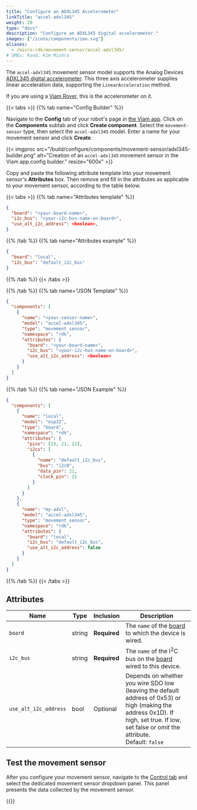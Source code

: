 ```yaml
---
title: "Configure an ADXL345 Accelerometer"
linkTitle: "accel-adxl345"
weight: 20
type: "docs"
description: "Configure an ADXL345 digital accelerometer."
images: ["/icons/components/imu.svg"]
aliases:
  - /micro-rdk/movement-sensor/accel-adxl345/
# SMEs: Rand, Kim Mishra
---
```


The `accel-adxl345` movement sensor model supports the Analog Devices [ADXL345 digital accelerometer](https://www.analog.com/en/products/adxl345.html).
This three axis accelerometer supplies linear acceleration data, supporting the `LinearAcceleration` method.

If you are using a [Viam Rover](/get-started/try-viam/), this is the accelerometer on it.

{{< tabs >}}
{{% tab name="Config Builder" %}}

Navigate to the **Config** tab of your robot's page in [the Viam app](https://app.viam.com).
Click on the **Components** subtab and click **Create component**.
Select the `movement-sensor` type, then select the `accel-adxl345` model.
Enter a name for your movement sensor and click **Create**.

{{< imgproc src="/build/configure/components/movement-sensor/adxl345-builder.png" alt="Creation of an `accel-adxl345` movement sensor in the Viam app config builder." resize="600x" >}}

Copy and paste the following attribute template into your movement sensor's **Attributes** box.
Then remove and fill in the attributes as applicable to your movement sensor, according to the table below.

{{< tabs >}}
{{% tab name="Attributes template" %}}

```json {class="line-numbers linkable-line-numbers"}
{
  "board": "<your-board-name>",
  "i2c_bus": "<your-i2c-bus-name-on-board>",
  "use_alt_i2c_address": <boolean>,
}
```

{{% /tab %}}
{{% tab name="Attributes example" %}}

```json {class="line-numbers linkable-line-numbers"}
{
  "board": "local",
  "i2c_bus": "default_i2c_bus"
}
```

{{% /tab %}}
{{< /tabs >}}

{{% /tab %}}
{{% tab name="JSON Template" %}}

```json {class="line-numbers linkable-line-numbers"}
{
  "components": [
    {
      "name": "<your-sensor-name>",
      "model": "accel-adxl345",
      "type": "movement_sensor",
      "namespace": "rdk",
      "attributes": {
        "board": "<your-board-name>",
        "i2c_bus": "<your-i2c-bus-name-on-board>",
        "use_alt_i2c_address": <boolean>
      }
    }
  ]
}
```

{{% /tab %}}
{{% tab name="JSON Example" %}}

```json {class="line-numbers linkable-line-numbers"}
{
  "components": [
    {
      "name": "local",
      "model": "esp32",
      "type": "board",
      "namespace": "rdk",
      "attributes": {
        "pins": [15, 21, 22],
        "i2cs": [
          {
            "name": "default_i2c_bus",
            "bus": "i2c0",
            "data_pin": 21,
            "clock_pin": 22
          }
        ]
      }
    },
    {
      "name": "my-adxl",
      "model": "accel-adxl345",
      "type": "movement_sensor",
      "namespace": "rdk",
      "attributes": {
        "board": "local",
        "i2c_bus": "default_i2c_bus",
        "use_alt_i2c_address": false
      }
    }
  ]
}
```

{{% /tab %}}
{{< /tabs >}}

## Attributes

<!-- prettier-ignore -->
| Name | Type   | Inclusion    | Description |
| ---- | ------ | ------------ | ----------- |
| `board` | string | **Required** | The `name` of the [board](/build/micro-rdk/board/) to which the device is wired. |
| `i2c_bus` | string | **Required** | The `name` of the I<sup>2</sup>C bus on the [board](/build/micro-rdk/board/) wired to this device. |
| `use_alt_i2c_address` | bool | Optional | Depends on whether you wire SDO low (leaving the default address of 0x53) or high (making the address 0x1D). If high, set true. If low, set false or omit the attribute. <br> Default: `false` |

## Test the movement sensor

After you configure your movement sensor, navigate to the [Control tab](/fleet/robots/#control) and select the dedicated movement sensor dropdown panel.
This panel presents the data collected by the movement sensor.

{{<imgproc src="/build/configure/components/movement-sensor/movement-sensor-control-tab-adxl345.png" resize="400x" declaredimensions=true alt="The movement sensor component in the control tab">}}
